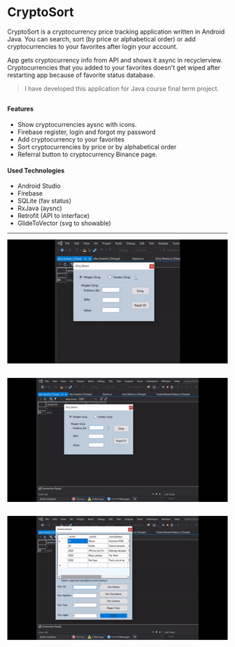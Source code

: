# CryptoSort

 CryptoSort is a cryptocurrency price tracking application written in Android Java. You can search, sort (by price or alphabetical order) or add cryptocurrencies to your favorites after login your account.
 
 App gets cryptocurrency info from API and shows it async in recyclerview. Cryptocurrencies that you added to your favorites doesn't get wiped after restarting app because of favorite status database. 
 
> I have developed this application for Java course final term project. 

##
#### Features
  - Show cryptocurrencies aysnc with icons.
  - Firebase register, login and forgot my password
  - Add cryptocurrency to your favorites
  - Sort cryptocurrencies by price or by alphabetical order
  - Referral button to cryptocurrency Binance page.


#### Used Technologies
  - Android Studio
  - Firebase
  - SQLite (fav status)
  - RxJava (aysnc)
  - Retrofit (API to interface)
  - GlideToVector (svg to showable)
  
  ---------------------------------------

![Screen shot](https://raw.githubusercontent.com/burakyccl/eCommerce-FormApp/main/gif1.gif)
##
![Screen shot](https://raw.githubusercontent.com/burakyccl/eCommerce-FormApp/main/gif2.gif)
##
![Screen shot](https://raw.githubusercontent.com/burakyccl/eCommerce-FormApp/main/gif3.gif)
